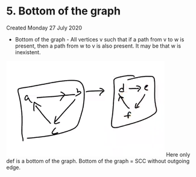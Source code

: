 # 5. Bottom of the graph

Created Monday 27 July 2020

- Bottom of the graph - All vertices v such that if a path from v to w is present, then a path from w to v is also present. It may be that w is inexistent.

![](/assets/5._Bottom_of_the_graph-image-1.png)
Here only def is a bottom of the graph.
Bottom of the graph = SCC without outgoing edge.
